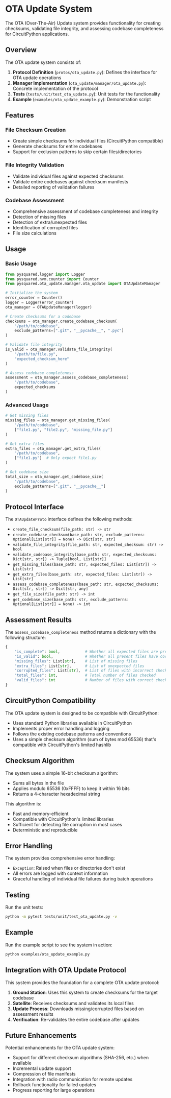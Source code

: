 # OTA Update System

The OTA (Over-The-Air) Update system provides functionality for creating checksums, validating file integrity, and assessing codebase completeness for CircuitPython applications.

## Overview

The OTA update system consists of:

1. **Protocol Definition** (`protos/ota_update.py`): Defines the interface for OTA update operations
2. **Manager Implementation** (`ota_update/manager/ota_update.py`): Concrete implementation of the protocol
3. **Tests** (`tests/unit/test_ota_update.py`): Unit tests for the functionality
4. **Example** (`examples/ota_update_example.py`): Demonstration script

## Features

### File Checksum Creation
- Create simple checksums for individual files (CircuitPython compatible)
- Generate checksums for entire codebases
- Support for exclusion patterns to skip certain files/directories

### File Integrity Validation
- Validate individual files against expected checksums
- Validate entire codebases against checksum manifests
- Detailed reporting of validation failures

### Codebase Assessment
- Comprehensive assessment of codebase completeness and integrity
- Detection of missing files
- Detection of extra/unexpected files
- Identification of corrupted files
- File size calculations

## Usage

### Basic Usage

```python
from pysquared.logger import Logger
from pysquared.nvm.counter import Counter
from pysquared.ota_update.manager.ota_update import OTAUpdateManager

# Initialize the system
error_counter = Counter()
logger = Logger(error_counter)
ota_manager = OTAUpdateManager(logger)

# Create checksums for a codebase
checksums = ota_manager.create_codebase_checksum(
    "/path/to/codebase",
    exclude_patterns=[".git", "__pycache__", ".pyc"]
)

# Validate file integrity
is_valid = ota_manager.validate_file_integrity(
    "/path/to/file.py",
    "expected_checksum_here"
)

# Assess codebase completeness
assessment = ota_manager.assess_codebase_completeness(
    "/path/to/codebase",
    expected_checksums
)
```

### Advanced Usage

```python
# Get missing files
missing_files = ota_manager.get_missing_files(
    "/path/to/codebase",
    ["file1.py", "file2.py", "missing_file.py"]
)

# Get extra files
extra_files = ota_manager.get_extra_files(
    "/path/to/codebase",
    ["file1.py"]  # Only expect file1.py
)

# Get codebase size
total_size = ota_manager.get_codebase_size(
    "/path/to/codebase",
    exclude_patterns=[".git", "__pycache__"]
)
```

## Protocol Interface

The `OTAUpdateProto` interface defines the following methods:

- `create_file_checksum(file_path: str) -> str`
- `create_codebase_checksum(base_path: str, exclude_patterns: Optional[List[str]] = None) -> Dict[str, str]`
- `validate_file_integrity(file_path: str, expected_checksum: str) -> bool`
- `validate_codebase_integrity(base_path: str, expected_checksums: Dict[str, str]) -> Tuple[bool, List[str]]`
- `get_missing_files(base_path: str, expected_files: List[str]) -> List[str]`
- `get_extra_files(base_path: str, expected_files: List[str]) -> List[str]`
- `assess_codebase_completeness(base_path: str, expected_checksums: Dict[str, str]) -> Dict[str, any]`
- `get_file_size(file_path: str) -> int`
- `get_codebase_size(base_path: str, exclude_patterns: Optional[List[str]] = None) -> int`

## Assessment Results

The `assess_codebase_completeness` method returns a dictionary with the following structure:

```python
{
    "is_complete": bool,           # Whether all expected files are present
    "is_valid": bool,              # Whether all present files have correct checksums
    "missing_files": List[str],    # List of missing files
    "extra_files": List[str],      # List of unexpected files
    "corrupted_files": List[str],  # List of files with incorrect checksums
    "total_files": int,            # Total number of files checked
    "valid_files": int             # Number of files with correct checksums
}
```

## CircuitPython Compatibility

The OTA update system is designed to be compatible with CircuitPython:

- Uses standard Python libraries available in CircuitPython
- Implements proper error handling and logging
- Follows the existing codebase patterns and conventions
- Uses a simple checksum algorithm (sum of bytes mod 65536) that's compatible with CircuitPython's limited hashlib

## Checksum Algorithm

The system uses a simple 16-bit checksum algorithm:
- Sums all bytes in the file
- Applies modulo 65536 (0xFFFF) to keep it within 16 bits
- Returns a 4-character hexadecimal string

This algorithm is:
- Fast and memory-efficient
- Compatible with CircuitPython's limited libraries
- Sufficient for detecting file corruption in most cases
- Deterministic and reproducible

## Error Handling

The system provides comprehensive error handling:

- `Exception`: Raised when files or directories don't exist
- All errors are logged with context information
- Graceful handling of individual file failures during batch operations

## Testing

Run the unit tests:

```bash
python -m pytest tests/unit/test_ota_update.py -v
```

## Example

Run the example script to see the system in action:

```bash
python examples/ota_update_example.py
```

## Integration with OTA Update Protocol

This system provides the foundation for a complete OTA update protocol:

1. **Ground Station**: Uses this system to create checksums for the target codebase
2. **Satellite**: Receives checksums and validates its local files
3. **Update Process**: Downloads missing/corrupted files based on assessment results
4. **Verification**: Re-validates the entire codebase after updates

## Future Enhancements

Potential enhancements for the OTA update system:

- Support for different checksum algorithms (SHA-256, etc.) when available
- Incremental update support
- Compression of file manifests
- Integration with radio communication for remote updates
- Rollback functionality for failed updates
- Progress reporting for large operations
